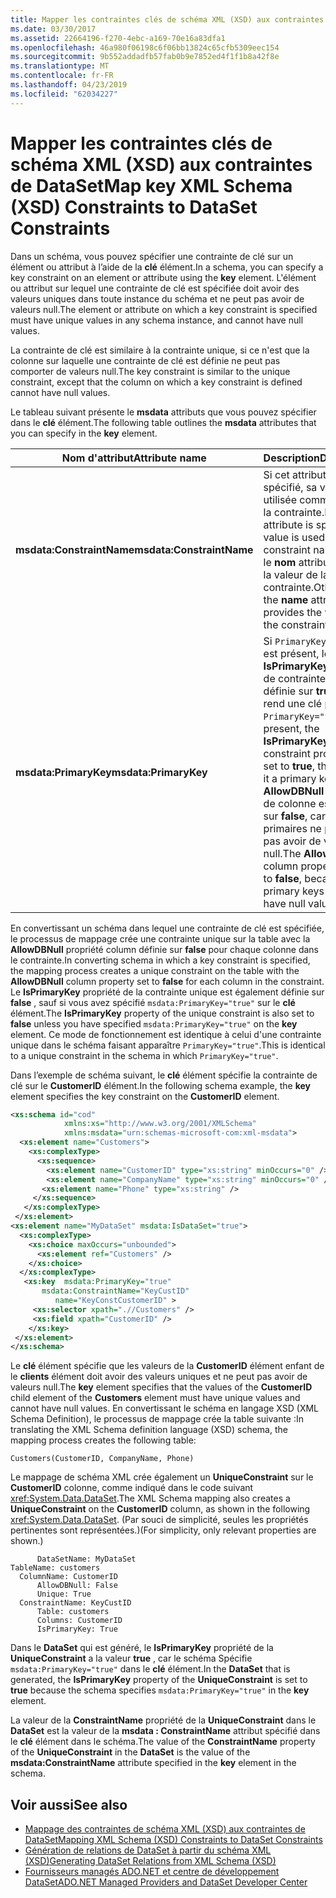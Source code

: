 ```yaml
---
title: Mapper les contraintes clés de schéma XML (XSD) aux contraintes de DataSet
ms.date: 03/30/2017
ms.assetid: 22664196-f270-4ebc-a169-70e16a83dfa1
ms.openlocfilehash: 46a980f06198c6f06bb13824c65cfb5309eec154
ms.sourcegitcommit: 9b552addadfb57fab0b9e7852ed4f1f1b8a42f8e
ms.translationtype: MT
ms.contentlocale: fr-FR
ms.lasthandoff: 04/23/2019
ms.locfileid: "62034227"
---
```

# <a name="map-key-xml-schema-xsd-constraints-to-dataset-constraints"></a><span data-ttu-id="9b898-102">Mapper les contraintes clés de schéma XML (XSD) aux contraintes de DataSet</span><span class="sxs-lookup"><span data-stu-id="9b898-102">Map key XML Schema (XSD) Constraints to DataSet Constraints</span></span>
<span data-ttu-id="9b898-103">Dans un schéma, vous pouvez spécifier une contrainte de clé sur un élément ou attribut à l’aide de la **clé** élément.</span><span class="sxs-lookup"><span data-stu-id="9b898-103">In a schema, you can specify a key constraint on an element or attribute using the **key** element.</span></span> <span data-ttu-id="9b898-104">L'élément ou attribut sur lequel une contrainte de clé est spécifiée doit avoir des valeurs uniques dans toute instance du schéma et ne peut pas avoir de valeurs null.</span><span class="sxs-lookup"><span data-stu-id="9b898-104">The element or attribute on which a key constraint is specified must have unique values in any schema instance, and cannot have null values.</span></span>  
  
 <span data-ttu-id="9b898-105">La contrainte de clé est similaire à la contrainte unique, si ce n'est que la colonne sur laquelle une contrainte de clé est définie ne peut pas comporter de valeurs null.</span><span class="sxs-lookup"><span data-stu-id="9b898-105">The key constraint is similar to the unique constraint, except that the column on which a key constraint is defined cannot have null values.</span></span>  
  
 <span data-ttu-id="9b898-106">Le tableau suivant présente le **msdata** attributs que vous pouvez spécifier dans le **clé** élément.</span><span class="sxs-lookup"><span data-stu-id="9b898-106">The following table outlines the **msdata** attributes that you can specify in the **key** element.</span></span>  
  
|<span data-ttu-id="9b898-107">Nom d'attribut</span><span class="sxs-lookup"><span data-stu-id="9b898-107">Attribute name</span></span>|<span data-ttu-id="9b898-108">Description</span><span class="sxs-lookup"><span data-stu-id="9b898-108">Description</span></span>|  
|--------------------|-----------------|  
|<span data-ttu-id="9b898-109">**msdata:ConstraintName**</span><span class="sxs-lookup"><span data-stu-id="9b898-109">**msdata:ConstraintName**</span></span>|<span data-ttu-id="9b898-110">Si cet attribut est spécifié, sa valeur est utilisée comme nom de la contrainte.</span><span class="sxs-lookup"><span data-stu-id="9b898-110">If this attribute is specified, its value is used as the constraint name.</span></span> <span data-ttu-id="9b898-111">Sinon, le **nom** attribut fournit la valeur de la contrainte.</span><span class="sxs-lookup"><span data-stu-id="9b898-111">Otherwise, the **name** attribute provides the value of the constraint name.</span></span>|  
|<span data-ttu-id="9b898-112">**msdata:PrimaryKey**</span><span class="sxs-lookup"><span data-stu-id="9b898-112">**msdata:PrimaryKey**</span></span>|<span data-ttu-id="9b898-113">Si `PrimaryKey="true"` est présent, le **IsPrimaryKey** propriété de contrainte est définie sur **true**, ce qui rend une clé primaire.</span><span class="sxs-lookup"><span data-stu-id="9b898-113">If `PrimaryKey="true"` is present, the **IsPrimaryKey** constraint property is set to **true**, thus making it a primary key.</span></span> <span data-ttu-id="9b898-114">Le **AllowDBNull** propriété de colonne est définie sur **false**, car les clés primaires ne peuvent pas avoir de valeurs null.</span><span class="sxs-lookup"><span data-stu-id="9b898-114">The **AllowDBNull** column property is set to **false**, because primary keys cannot have null values.</span></span>|  
  
 <span data-ttu-id="9b898-115">En convertissant un schéma dans lequel une contrainte de clé est spécifiée, le processus de mappage crée une contrainte unique sur la table avec la **AllowDBNull** propriété column définie sur **false** pour chaque colonne dans le contrainte.</span><span class="sxs-lookup"><span data-stu-id="9b898-115">In converting schema in which a key constraint is specified, the mapping process creates a unique constraint on the table with the **AllowDBNull** column property set to **false** for each column in the constraint.</span></span> <span data-ttu-id="9b898-116">Le **IsPrimaryKey** propriété de la contrainte unique est également définie sur **false** , sauf si vous avez spécifié `msdata:PrimaryKey="true"` sur le **clé** élément.</span><span class="sxs-lookup"><span data-stu-id="9b898-116">The **IsPrimaryKey** property of the unique constraint is also set to **false** unless you have specified `msdata:PrimaryKey="true"` on the **key** element.</span></span> <span data-ttu-id="9b898-117">Ce mode de fonctionnement est identique à celui d'une contrainte unique dans le schéma faisant apparaître `PrimaryKey="true"`.</span><span class="sxs-lookup"><span data-stu-id="9b898-117">This is identical to a unique constraint in the schema in which `PrimaryKey="true"`.</span></span>  
  
 <span data-ttu-id="9b898-118">Dans l’exemple de schéma suivant, le **clé** élément spécifie la contrainte de clé sur le **CustomerID** élément.</span><span class="sxs-lookup"><span data-stu-id="9b898-118">In the following schema example, the **key** element specifies the key constraint on the **CustomerID** element.</span></span>  
  
```xml  
<xs:schema id="cod"  
            xmlns:xs="http://www.w3.org/2001/XMLSchema"   
            xmlns:msdata="urn:schemas-microsoft-com:xml-msdata">  
  <xs:element name="Customers">  
    <xs:complexType>  
      <xs:sequence>  
        <xs:element name="CustomerID" type="xs:string" minOccurs="0" />  
        <xs:element name="CompanyName" type="xs:string" minOccurs="0" />  
       <xs:element name="Phone" type="xs:string" />  
     </xs:sequence>  
   </xs:complexType>  
 </xs:element>  
<xs:element name="MyDataSet" msdata:IsDataSet="true">  
  <xs:complexType>  
    <xs:choice maxOccurs="unbounded">  
      <xs:element ref="Customers" />  
    </xs:choice>  
  </xs:complexType>  
   <xs:key  msdata:PrimaryKey="true"  
       msdata:ConstraintName="KeyCustID"  
          name="KeyConstCustomerID" >  
     <xs:selector xpath=".//Customers" />  
     <xs:field xpath="CustomerID" />  
    </xs:key>  
 </xs:element>  
</xs:schema>   
```  
  
 <span data-ttu-id="9b898-119">Le **clé** élément spécifie que les valeurs de la **CustomerID** élément enfant de le **clients** élément doit avoir des valeurs uniques et ne peut pas avoir de valeurs null.</span><span class="sxs-lookup"><span data-stu-id="9b898-119">The **key** element specifies that the values of the **CustomerID** child element of the **Customers** element must have unique values and cannot have null values.</span></span> <span data-ttu-id="9b898-120">En convertissant le schéma en langage XSD (XML Schema Definition), le processus de mappage crée la table suivante :</span><span class="sxs-lookup"><span data-stu-id="9b898-120">In translating the XML Schema definition language (XSD) schema, the mapping process creates the following table:</span></span>  
  
```  
Customers(CustomerID, CompanyName, Phone)  
```  
  
 <span data-ttu-id="9b898-121">Le mappage de schéma XML crée également un **UniqueConstraint** sur le **CustomerID** colonne, comme indiqué dans le code suivant <xref:System.Data.DataSet>.</span><span class="sxs-lookup"><span data-stu-id="9b898-121">The XML Schema mapping also creates a **UniqueConstraint** on the **CustomerID** column, as shown in the following <xref:System.Data.DataSet>.</span></span> <span data-ttu-id="9b898-122">(Par souci de simplicité, seules les propriétés pertinentes sont représentées.)</span><span class="sxs-lookup"><span data-stu-id="9b898-122">(For simplicity, only relevant properties are shown.)</span></span>  
  
```  
      DataSetName: MyDataSet  
TableName: customers  
  ColumnName: CustomerID  
      AllowDBNull: False  
      Unique: True  
  ConstraintName: KeyCustID  
      Table: customers  
      Columns: CustomerID   
      IsPrimaryKey: True  
```  
  
 <span data-ttu-id="9b898-123">Dans le **DataSet** qui est généré, le **IsPrimaryKey** propriété de la **UniqueConstraint** a la valeur **true** , car le schéma Spécifie `msdata:PrimaryKey="true"` dans le **clé** élément.</span><span class="sxs-lookup"><span data-stu-id="9b898-123">In the **DataSet** that is generated, the **IsPrimaryKey** property of the **UniqueConstraint** is set to **true** because the schema specifies `msdata:PrimaryKey="true"` in the **key** element.</span></span>  
  
 <span data-ttu-id="9b898-124">La valeur de la **ConstraintName** propriété de la **UniqueConstraint** dans le **DataSet** est la valeur de la **msdata : ConstraintName** attribut spécifié dans le **clé** élément dans le schéma.</span><span class="sxs-lookup"><span data-stu-id="9b898-124">The value of the **ConstraintName** property of the **UniqueConstraint** in the **DataSet** is the value of the **msdata:ConstraintName** attribute specified in the **key** element in the schema.</span></span>  
  
## <a name="see-also"></a><span data-ttu-id="9b898-125">Voir aussi</span><span class="sxs-lookup"><span data-stu-id="9b898-125">See also</span></span>

- [<span data-ttu-id="9b898-126">Mappage des contraintes de schéma XML (XSD) aux contraintes de DataSet</span><span class="sxs-lookup"><span data-stu-id="9b898-126">Mapping XML Schema (XSD) Constraints to DataSet Constraints</span></span>](../../../../../docs/framework/data/adonet/dataset-datatable-dataview/mapping-xml-schema-xsd-constraints-to-dataset-constraints.md)
- [<span data-ttu-id="9b898-127">Génération de relations de DataSet à partir du schéma XML (XSD)</span><span class="sxs-lookup"><span data-stu-id="9b898-127">Generating DataSet Relations from XML Schema (XSD)</span></span>](../../../../../docs/framework/data/adonet/dataset-datatable-dataview/generating-dataset-relations-from-xml-schema-xsd.md)
- [<span data-ttu-id="9b898-128">Fournisseurs managés ADO.NET et centre de développement DataSet</span><span class="sxs-lookup"><span data-stu-id="9b898-128">ADO.NET Managed Providers and DataSet Developer Center</span></span>](https://go.microsoft.com/fwlink/?LinkId=217917)
